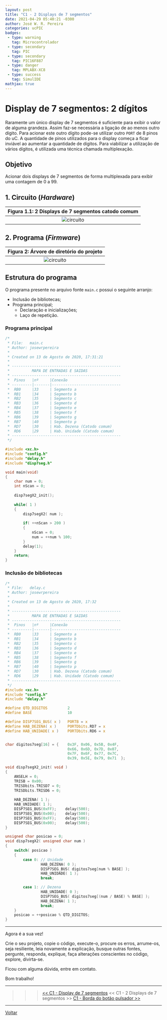 ```yaml
---
layout: post
title: "C1 - 2 Displays de 7 segmentos"
date: 2021-04-29 05:40:21 -0300
author: José W. R. Pereira
categories: ucPIC
badges:
 - type: warning
   tag: Microcontrolador
 - type: secondary
   tag: PIC
 - type: secondary
   tag: PIC16F887
 - type: danger
   tag: MPLABX-XC8
 - type: success
   tag: SimulIDE
mathjax: true
---
```




# Display de 7 segmentos: 2 dígitos

Raramente um único display de 7 segmentos é suficiente para exibir o valor de alguma grandeza. Assim faz-se necessária a ligação de ao menos outro dígito. Para acionar este outro dígito pode-se utilizar outro `PORT` de 8 pinos do uC. A quantidade de pinos utilizados para o display começa a ficar inviável ao aumentar a quantidade de dígitos. Para viabilizar a utilização de vários dígitos, é utilizada uma técnica chamada multiplexação. 

## Objetivo

Acionar dois displays de 7 segmentos de forma multiplexada para exibir uma contagem de 0 a 99. 

<!--more-->

## 1. Circuito (*Hardware*)


| Figura 1.1: 2 Displays de 7 segmentos catodo comum |
|:---------------------------------------------:|
| ![circuito]({{site.baseurlimg}}/_posts/tUcPIC/c1-disp7segX2/disp7segX2.gif{{site.rawimg}}) |




## 2. Programa (*Firmware*)


| Figura 2: Árvore de diretório do projeto |
|:----------------------------------------:|
| ![circuito]({{site.baseurlimg}}/_posts/tUcPIC/c1-disp7segX2/projectTree.jpg{{site.rawimg}})| 


## Estrutura do programa

O programa presente no arquivo fonte `main.c` possui o seguinte arranjo:
* Inclusão de bibliotecas;
* Programa principal;
    * Declaração e inicializações;
    * Laço de repetição.


### Programa principal

```c
/*
 * File:   main.c
 * Author: josewrpereira
 *
 * Created on 13 de Agosto de 2020, 17:31:21
 * 
 * -------------------------------------------------
 *          MAPA DE ENTRADAS E SAIDAS
 * -------------------------------------------------
 *  Pinos   |nº     |Conexão
 * ---------|-------|-------------------------------
 *  RB0     |33     | Segmento a
 *  RB1     |34     | Segmento b
 *  RB2     |35     | Segmento c
 *  RB3     |36     | Segmento d
 *  RB4     |37     | Segmento e
 *  RB5     |38     | Segmento f
 *  RB6     |39     | Segmento g
 *  RB7     |40     | Segmento p
 *  RD7     |30     | Hab. Dezena (Catodo comum)
 *  RD6     |29     | Hab. Unidade (Catodo comum)
 * -------------------------------------------------
 */

#include <xc.h>
#include "config.h"
#include "delay.h"
#include "disp7seg.h"

void main(void) 
{
    char num = 0;
    int nScan = 0;
    
    disp7segX2_init();
    
    while( 1 )
    {
        disp7segX2( num );
        
        if( ++nScan > 200 )
        {
            nScan = 0;
            num = ++num % 100;
        }
        delay(1);
    }
    return;
}
```



### Inclusão de bibliotecas

```c
/*
 * File:   delay.c
 * Author: josewrpereira
 *
 * Created on 13 de Agosto de 2020, 17:32
 * 
 * -------------------------------------------------
 *          MAPA DE ENTRADAS E SAIDAS
 * -------------------------------------------------
 *  Pinos   |nº     |Conexão
 * ---------|-------|-------------------------------
 *  RB0     |33     | Segmento a
 *  RB1     |34     | Segmento b
 *  RB2     |35     | Segmento c
 *  RB3     |36     | Segmento d
 *  RB4     |37     | Segmento e
 *  RB5     |38     | Segmento f
 *  RB6     |39     | Segmento g
 *  RB7     |40     | Segmento p
 *  RD7     |30     | Hab. Dezena (Catodo comum)
 *  RD6     |29     | Hab. Unidade (Catodo comum)
 * ------------------------------------------------- 
 */
#include <xc.h>
#include "config.h"
#include "delay.h"

#define QTD_DIGITOS         2
#define BASE                10

#define DISP7SEG_BUS( x )   PORTB = x
#define HAB_DEZENA( x )     PORTDbits.RD7 = x
#define HAB_UNIDADE( x )    PORTDbits.RD6 = x


char digitos7seg[16] = {    0x3F, 0x06, 0x5B, 0x4F, 
                            0x66, 0x6D, 0x7D, 0x07, 
                            0x7F, 0x6F, 0x77, 0x7C, 
                            0x39, 0x5E, 0x79, 0x71  };

void disp7segX2_init( void )
{
    ANSELH = 0;
    TRISB = 0x00;
    TRISDbits.TRISD7 = 0;
    TRISDbits.TRISD6 = 0;
    
    HAB_DEZENA( 1 );
    HAB_UNIDADE( 1 );
    DISP7SEG_BUS(0xFF);    delay(500);
    DISP7SEG_BUS(0x00);    delay(500);
    DISP7SEG_BUS(0xFF);    delay(500);
    DISP7SEG_BUS(0x00);    delay(500);
}

unsigned char posicao = 0;
void disp7segX2( unsigned char num )
{
    switch( posicao )
    {
        case 0: // Unidade
                HAB_DEZENA( 0 );
                DISP7SEG_BUS( digitos7seg[num % BASE] );
                HAB_UNIDADE( 1 );
                break;

        case 1: // Dezena
                HAB_UNIDADE( 0 );
                DISP7SEG_BUS( digitos7seg[(num / BASE) % BASE] );
                HAB_DEZENA( 1 );
                break;
    }
    posicao = ++posicao % QTD_DIGITOS;
}
```



<hr/>

Agora é a sua vez! 

Crie o seu projeto, copie o código, execute-o, procure os erros, arrume-os, seja resiliente, leia novamente a explicação, busque outras fontes, pergunte, responda, explique, faça alterações conscientes no código, explore, divirta-se.

Ficou com alguma dúvida, entre em contato. 

Bom trabalho! 

<hr/>

>>> [<< C1 - Display de 7 segmentos]({{site.baseurl}}/2021/c1-disp7seg) << C1 - 2 Displays de 7 segmentos >> [C1 - Borda do botão pulsador >>]({{site.baseurl}}/2021/c1-bordaBotaoPulsador)

<hr/>

[Voltar]({{site.baseurl}}/docs/tecnology/ucPIC)